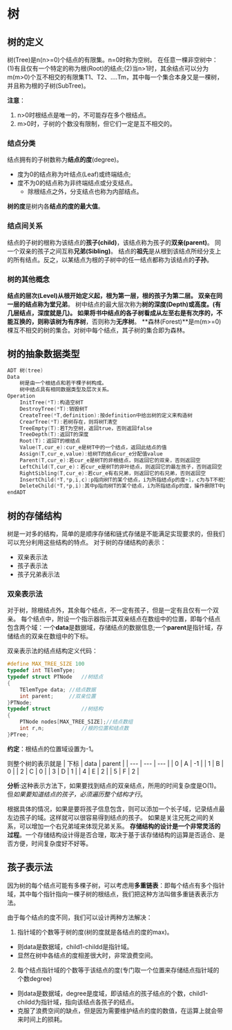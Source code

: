 # 树
## 树的定义
树(Tree)是n(n>=0)个结点的有限集。n=0时称为空树。
在任意一棵非空树中：(1)有且仅有一个特定的称为根(Root)的结点;(2)当n>1时，其余结点可以分为m(m>0)个互不相交的有限集T1、T2、....Tm，其中每一个集合本身又是一棵树，并且称为根的子树(SubTree)。

**注意**：
1. n>0时根结点是唯一的，不可能存在多个根结点。
2. m>0时，子树的个数没有限制，但它们一定是互不相交的。

### 结点分类
结点拥有的子树数称为**结点的度**(degree)。
- 度为0的结点称为叶结点(Leaf)或终端结点;
- 度不为0的结点称为非终端结点或分支结点。
  - 除根结点之外，分支结点也称为内部结点。

**树的度**是树内各**结点的度的最大值**。

### 结点间关系
结点的子树的根称为该结点的**孩子(child)**，该结点称为孩子的**双亲(parent)**。
同一个双亲的孩子之间互称**兄弟(Sibling)**。
结点的**祖先**是从根到该结点所经分支上的所有结点。反之，以某结点为根的子树中的任一结点都称为该结点的**子孙**。

### 树的其他概念
**结点的层次(Level)**从根开始定义起，**根为第一层**，根的孩子为第二层。
双亲在同一层的结点称为**堂兄弟**。
树中结点的最大层次称为**树的深度(Depth)**或高度。(有几层结点，深度就是几)。
如果将书中结点的各子树看成从左至右是有次序的，不能互换的，则称该树为**有序树**，否则称为**无序树**。
**森林(Forest)**是m(m>=0)棵互不相交的树的集合。对树中每个结点，其子树的集合即为森林。

## 树的抽象数据类型

```c
ADT 树(tree)
Data
	树是由一个根结点和若干棵子树构成。
	树中结点具有相同数据类型及层次关系。
Operation
	InitTree(*T):构造空树T
	DestroyTree(*T):销毁树T
	CreateTree(*T,definition):按definition中给出树的定义来构造树
	CrearTree(*T):若树存在，则将树T清空
	TreeEmpty(T):若T为空树，返回true，否则返回false
	TreeDepth(T):返回T的深度
	Root(T)：返回T的根结点
	Value(T,cur_e):cur_e是树T中的一个结点，返回此结点的值
	Assign(T,cur_e,value):给树T的结点cur_e分配值value
	Parent(T,cur_e):若cur_e是树T的非根结点，则返回它的双亲，否则返回空
	LeftChild(T,cur_e)：若cur_e是树T的非叶结点，则返回它的最左孩子，否则返回空
	RightSibling(T,cur_e):若cur_e有右兄弟，则返回它的右兄弟，否则返回空
	InsertChild(*T,*p,i,c):p指向树T的某个结点，i为所指结点p的度+1，c为与T不相交的树，此操作是将c树插入到p所指的结点作为其第i棵子树
	DeleteChild(*T,*p,i):其中p指向树T的某个结点，i为所指结点p的度，操作删除T中p所指结点的第i棵子树
endADT
```

## 树的存储结构
树是一对多的结构，简单的是顺序存储和链式存储是不能满足实现要求的，但我们可以充分利用这些结构的特点。
对于树的存储结构的表示：
- 双亲表示法
- 孩子表示法
- 孩子兄弟表示法

### 双亲表示法
对于树，除根结点外，其余每个结点，不一定有孩子，但是一定有且仅有一个双亲。
每个结点中，附设一个指示器指示其双亲结点在数组中的位置，即每个结点包含两个域：一个**data**是数据域，存储结点的数据信息;一个**parent**是指针域，存储结点的双亲在数组中的下标。

双亲表示法的结点结构定义代码：
```c
#define MAX_TREE_SIZE 100
typedef int TElemType;
typedef struct PTNode	//树结点
{
	TElemType data;	//结点数据
	int parent;		//双亲位置
}PTNode;
typedef struct			//树结构
{
	PTNode nodes[MAX_TREE_SIZE];//结点数组
	int r,n;			//根的位置和结点数
}PTree;
```

**约定**：根结点的位置域设置为-1。

则整个树的表示就是
| 下标 | data | parent |
| --- | --- | --- |
| 0 | A | -1 |
| 1 | B | 0 |
| 2 | C | 0 |
| 3 | D | 1 |
| 4 | E | 2 |
| 5 | F | 2 |

**分析**:这种表示方法下，如果要找到结点的双亲结点，所用的时间复杂度是O(1)。但*如果要知道结点的孩子，必须遍历整个结构才行*。

根据具体的情况，如果是要将孩子信息包含，则可以添加一个长子域，记录结点最左边孩子的域。这样就可以很容易得到结点的孩子。
如果是关注兄死之间的关系，可以增加一个右兄弟域来体现兄弟关系。
**存储结构的设计是一个非常灵活的过程**。一个存储结构设计得是否合理，取决于基于该存储结构的运算是否适合、是否方便，时间复杂度好不好等。

## 孩子表示法
因为树的每个结点可能有多棵子树，可以考虑用**多重链表**：即每个结点有多个指针域，其中每个指针指向一棵子树的根结点，我们把这种方法叫做多重链表表示方法。

由于每个结点的度不同，我们可以设计两种方法解决：
1. 指针域的个数等于树的度(树的度就是各结点的度的max)。
  - 则data是数据域，child1-childd是指针域。
  - 显然在树中各结点的度相差很大时，非常浪费空间。
2. 每个结点指针域的个数等于该结点的度(专门取一个位置来存储结点指针域的个数degree)
  - 则data是数据域，degree是度域，即该结点的孩子结点的个数，child1-childd为指针域，指向该结点各孩子的结点。
  - 克服了浪费空间的缺点，但是因为需要维护结点的度的数值，在运算上就会带来时间上的损耗。
